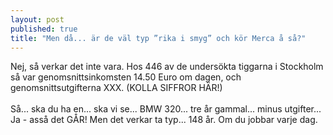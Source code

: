 ```yaml
---
layout: post
published: true
title: "Men då... är de väl typ ”rika i smyg” och kör Merca å så?"
---
```



Nej, så verkar det inte vara. Hos 446 av de undersökta tiggarna i Stockholm så var genomsnittsinkomsten 14.50 Euro om dagen, och genomsnittsutgifterna XXX. (KOLLA SIFFROR HÄR!)
<br><br>
Så... ska du ha en... ska vi se... BMW 320... tre år gammal... minus utgifter... Ja - asså det GÅR! Men det verkar ta typ... 148 år. Om du jobbar varje dag.
